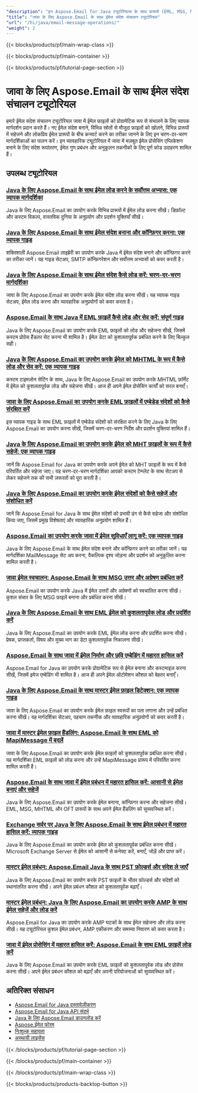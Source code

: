 ```yaml
---
"description": "इन Aspose.Email for Java ट्यूटोरियल्स के साथ प्रारूपों (EML, MSG, MHTML) के बीच ईमेल संदेशों को बनाने, लोड करने, सहेजने और परिवर्तित करने का तरीका जानें।"
"title": "जावा के लिए Aspose.Email के साथ ईमेल संदेश संचालन ट्यूटोरियल"
"url": "/hi/java/email-message-operations/"
"weight": 2
---
```


{{< blocks/products/pf/main-wrap-class >}}

{{< blocks/products/pf/main-container >}}

{{< blocks/products/pf/tutorial-page-section >}}
# जावा के लिए Aspose.Email के साथ ईमेल संदेश संचालन ट्यूटोरियल

हमारे ईमेल संदेश संचालन ट्यूटोरियल जावा में ईमेल फ़ाइलों को प्रोग्रामेटिक रूप से संभालने के लिए व्यापक मार्गदर्शन प्रदान करते हैं। नए ईमेल संदेश बनाने, विभिन्न स्रोतों से मौजूदा फ़ाइलों को खोलने, विभिन्न प्रारूपों में सहेजने और लोकप्रिय ईमेल प्रारूपों के बीच कनवर्ट करने का तरीका जानने के लिए इन चरण-दर-चरण मार्गदर्शिकाओं का पालन करें। इन व्यावहारिक ट्यूटोरियल में जावा में मज़बूत ईमेल प्रोसेसिंग एप्लिकेशन बनाने के लिए संदेश रूपांतरण, ईमेल गुण प्रबंधन और अनुकूलन तकनीकों के लिए पूर्ण कोड उदाहरण शामिल हैं।

## उपलब्ध ट्यूटोरियल

### [Java के लिए Aspose.Email के साथ ईमेल लोड करने के सर्वोत्तम अभ्यास: एक व्यापक मार्गदर्शिका](./aspose-email-java-load-emails/)
Java के लिए Aspose.Email का उपयोग करके विभिन्न प्रारूपों में ईमेल लोड करना सीखें। डिफ़ॉल्ट और कस्टम विकल्प, वास्तविक दुनिया के अनुप्रयोग और प्रदर्शन युक्तियाँ सीखें।

### [Java के लिए Aspose.Email के साथ ईमेल संदेश बनाना और कॉन्फ़िगर करना: एक व्यापक गाइड](./create-configure-mail-message-aspose-email-java/)
शक्तिशाली Aspose.Email लाइब्रेरी का उपयोग करके Java में ईमेल संदेश बनाने और कॉन्फ़िगर करने का तरीका जानें। यह गाइड सेटअप, SMTP कॉन्फ़िगरेशन और सर्वोत्तम अभ्यासों को कवर करती है।

### [Java के लिए Aspose.Email के साथ ईमेल संदेश कैसे लोड करें: चरण-दर-चरण मार्गदर्शिका](./aspose-email-java-load-email-tutorial/)
जावा के लिए Aspose.Email का उपयोग करके ईमेल संदेश लोड करना सीखें। यह व्यापक गाइड सेटअप, ईमेल लोड करना और व्यावहारिक अनुप्रयोगों को कवर करता है।

### [Aspose.Email के साथ Java में EML फ़ाइलें कैसे लोड और सेव करें: संपूर्ण गाइड](./load-save-eml-aspose-email-java/)
Java के लिए Aspose.Email का उपयोग करके EML फ़ाइलों को लोड और सहेजना सीखें, जिसमें कस्टम प्रोग्रेस हैंडलर सेट करना भी शामिल है। ईमेल डेटा को कुशलतापूर्वक प्रबंधित करने के लिए बिल्कुल सही।

### [Java के लिए Aspose.Email का उपयोग करके ईमेल को MHTML के रूप में कैसे लोड और सेव करें: एक व्यापक गाइड](./load-save-emails-mhtml-aspose-java/)
कस्टम टाइमज़ोन सेटिंग के साथ, Java के लिए Aspose.Email का उपयोग करके MHTML फ़ॉर्मेट में ईमेल को कुशलतापूर्वक लोड और सहेजना सीखें। आज ही अपने ईमेल प्रोसेसिंग कार्यों को सरल बनाएँ।

### [जावा के लिए Aspose.Email का उपयोग करके EML फ़ाइलों में एम्बेडेड संदेशों को कैसे संरक्षित करें](./aspose-email-java-eml-embedded-messages-preservation/)
इस व्यापक गाइड के साथ EML फ़ाइलों में एम्बेडेड संदेशों को संरक्षित करने के लिए Java के लिए Aspose.Email का उपयोग करना सीखें, जिसमें चरण-दर-चरण निर्देश और प्रदर्शन युक्तियां शामिल हैं।

### [Java के लिए Aspose.Email का उपयोग करके ईमेल को MHT फ़ाइलों के रूप में कैसे सहेजें: एक व्यापक गाइड](./save-emails-as-mht-using-aspose-email-java/)
जानें कि Aspose.Email for Java का उपयोग करके अपने ईमेल को MHT फ़ाइलों के रूप में कैसे परिवर्तित और सहेजा जाए। यह चरण-दर-चरण मार्गदर्शिका आपको कस्टम टेम्प्लेट के साथ सेटअप से लेकर सहेजने तक की सभी ज़रूरतों को पूरा करती है।

### [Java के लिए Aspose.Email का उपयोग करके ईमेल संदेशों को कैसे सहेजें और संशोधित करें](./save-modified-emails-aspose-java/)
जानें कि Aspose.Email for Java के साथ ईमेल संदेशों को प्रभावी ढंग से कैसे सहेजा और संशोधित किया जाए, जिसमें प्रमुख विशेषताएं और व्यावहारिक अनुप्रयोग शामिल हैं।

### [Aspose.Email का उपयोग करके जावा में ईमेल सुविधाएँ लागू करें: एक व्यापक गाइड](./implement-email-features-java-aspose-email/)
Java के लिए Aspose.Email के साथ ईमेल संदेश बनाने और कॉन्फ़िगर करने का तरीका जानें। यह मार्गदर्शिका MailMessage सेट अप करना, वैकल्पिक दृश्य जोड़ना और प्रदर्शन को अनुकूलित करना शामिल करती है।

### [जावा ईमेल स्वचालन: Aspose.Email के साथ MSG उत्तर और अग्रेषण प्रबंधित करें](./email-automation-java-aspose-email-replies-forwards/)
Aspose.Email का उपयोग करके Java में ईमेल उत्तरों और अग्रेषणों को स्वचालित करना सीखें। कुशल संचार के लिए MSG फ़ाइलें बनाना और प्रबंधित करना सीखें।

### [Java के लिए Aspose.Email के साथ EML ईमेल को कुशलतापूर्वक लोड और प्रदर्शित करें](./load-display-eml-emails-aspose-java/)
Java के लिए Aspose.Email का उपयोग करके EML ईमेल लोड करना और प्रदर्शित करना सीखें। प्रेषक, प्राप्तकर्ता, विषय और मुख्य भाग का डेटा कुशलतापूर्वक निकालना सीखें।

### [Aspose.Email के साथ जावा में ईमेल निर्माण और छवि एम्बेडिंग में महारत हासिल करें](./aspose-email-java-create-embed-images/)
Aspose.Email for Java का उपयोग करके प्रोग्रामेटिक रूप से ईमेल बनाना और कस्टमाइज़ करना सीखें, जिसमें इमेज एम्बेडिंग भी शामिल है। आज ही अपने ईमेल ऑटोमेशन कौशल को बेहतर बनाएँ।

### [Java के लिए Aspose.Email के साथ मास्टर ईमेल फ़ाइल डिटेक्शन: एक व्यापक गाइड](./master-email-file-detection-aspose-java/)
जावा के लिए Aspose.Email का उपयोग करके ईमेल फ़ाइल स्वरूपों का पता लगाना और उन्हें प्रबंधित करना सीखें। यह मार्गदर्शिका सेटअप, पहचान तकनीक और व्यावहारिक अनुप्रयोगों को कवर करती है।

### [जावा में मास्टर ईमेल फ़ाइल हैंडलिंग: Aspose.Email के साथ EML को MapiMessage में बदलें](./master-email-file-handling-java-aspose-email/)
जावा के लिए Aspose.Email का उपयोग करके ईमेल फ़ाइलों को कुशलतापूर्वक प्रबंधित करना सीखें। यह मार्गदर्शिका EML फ़ाइलों को लोड करना और उन्हें MapiMessage प्रारूप में परिवर्तित करना शामिल करती है।

### [Aspose.Email के साथ जावा में ईमेल प्रबंधन में महारत हासिल करें: आसानी से ईमेल बनाएं और सहेजें](./aspose-email-java-create-save-emails/)
Java के लिए Aspose.Email का उपयोग करके ईमेल बनाना, कॉन्फ़िगर करना और सहेजना सीखें। EML, MSG, MHTML और OFT प्रारूपों के साथ अपने ईमेल हैंडलिंग को सुव्यवस्थित करें।

### [Exchange सर्वर पर Java के लिए Aspose.Email के साथ ईमेल प्रबंधन में महारत हासिल करें: व्यापक गाइड](./master-email-management-aspose-email-java-exchange-server/)
Java के लिए Aspose.Email का उपयोग करके ईमेल को कुशलतापूर्वक प्रबंधित करना सीखें। Microsoft Exchange Server से ईमेल को आसानी से कनेक्ट करें, बनाएँ, जोड़ें और प्राप्त करें।

### [मास्टर ईमेल प्रबंधन: Aspose.Email Java के साथ PST फ़ोल्डर्स और संदेश ले जाएँ](./aspose-email-java-move-pst-messages-folders/)
Java के लिए Aspose.Email का उपयोग करके PST फ़ाइलों के भीतर फ़ोल्डर्स और संदेशों को स्थानांतरित करना सीखें। अपने ईमेल प्रबंधन कौशल को कुशलतापूर्वक बढ़ाएँ।

### [मास्टर ईमेल प्रबंधन: Java के लिए Aspose.Email का उपयोग करके AMP के साथ ईमेल सहेजें और लोड करें](./aspose-email-java-save-load-amp-emails/)
Aspose.Email for Java का उपयोग करके AMP घटकों के साथ ईमेल सहेजना और लोड करना सीखें। यह ट्यूटोरियल कुशल ईमेल प्रबंधन, AMP एकीकरण और समस्या निवारण को कवर करता है।

### [जावा में ईमेल प्रोसेसिंग में महारत हासिल करें: Aspose.Email के साथ EML फ़ाइलें लोड करें](./master-email-processing-java-aspose-email/)
Java के लिए Aspose.Email का उपयोग करके EML फ़ाइलों को कुशलतापूर्वक लोड और प्रोसेस करना सीखें। अपने ईमेल प्रबंधन कौशल को बढ़ाएँ और अपनी परियोजनाओं को सुव्यवस्थित करें।

## अतिरिक्त संसाधन

- [Aspose.Email for Java दस्तावेज़ीकरण](https://docs.aspose.com/email/java/)
- [Aspose.Email for Java API संदर्भ](https://reference.aspose.com/email/java/)
- [Java के लिए Aspose.Email डाउनलोड करें](https://releases.aspose.com/email/java/)
- [Aspose.ईमेल फोरम](https://forum.aspose.com/c/email)
- [निःशुल्क सहायता](https://forum.aspose.com/)
- [अस्थायी लाइसेंस](https://purchase.aspose.com/temporary-license/)

{{< /blocks/products/pf/tutorial-page-section >}}

{{< /blocks/products/pf/main-container >}}

{{< /blocks/products/pf/main-wrap-class >}}

{{< blocks/products/products-backtop-button >}}